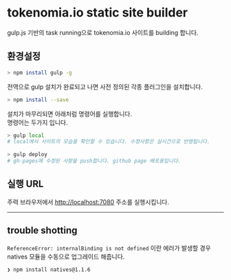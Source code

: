 # tokenomia.io static site builder  
  
gulp.js 기반의 task running으로 tokenomia.io 사이트를 building 합니다.  
  
## 환경설정  
  
``` bash  
> npm install gulp -g  
```  
  
전역으로 gulp 설치가 완료되고 나면 사전 정의된 각종 플러그인을 설치합니다.  
  
``` bash  
> npm install --save  
```  
  
설치가 마무리되면 아래처럼 명령어를 실행합니다.  
명령어는 두가지 입니다.  
  
``` bash  
> gulp local  
# local에서 사이트의 모습을 확인할 수 있습니다. 수정사항은 실시간으로 반영됩니다.  
  
> gulp deploy  
# gh-pages에 수정된 사항을 push합니다. github page 배포용입니다.  
```  
  
  
## 실행 URL  
  
주력 브라우저에서 <http://localhost:7080> 주소를 실행시킵니다.  

------------------------------------------------------------

## trouble shotting

`ReferenceError: internalBinding is not defined` 이란 에러가 발생할 경우 natives 모듈을 수동으로 업그레이드 해줍니다.

```
❯ npm install natives@1.1.6
```



